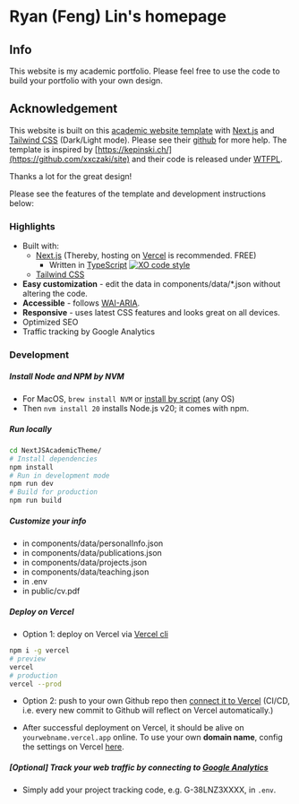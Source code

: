 # Ryan (Feng) Lin's homepage
## Info
This website is my academic portfolio. Please feel free to use the code to build your portfolio with your own design.

## Acknowledgement
This website is built on this [academic website template](https://nextjs-academic-theme.vercel.app/) with [Next.js](https://nextjs.org/) and [Tailwind CSS](https://tailwindcss.com/) (Dark/Light mode). Please see their [github](https://github.com/lydhr/NextJSAcademicTheme?tab=readme-ov-file) for more help. The template is inspired by [https://kepinski.ch/](https://github.com/xxczaki/site) and their code is released under [WTFPL](http://www.wtfpl.net/).

Thanks a lot for the great design!

Please see the features of the template and development instructions below:

### Highlights

- Built with:
    - [Next.js](https://nextjs.org/) (Thereby, hosting on [Vercel](https://vercel.com) is recommended. FREE)
        - Written in [TypeScript](https://nextjs.org/docs/pages/building-your-application/configuring/typescript) [![XO code style](https://img.shields.io/badge/code_style-XO-5ed9c7.svg)](https://github.com/xojs/xo)
    - [Tailwind CSS](https://tailwindcss.com/)
- **Easy customization** - edit the data in components/data/*.json without altering the code.
- **Accessible** - follows [WAI-ARIA](https://developer.mozilla.org/en-US/docs/Learn/Accessibility/WAI-ARIA_basics).
- **Responsive** - uses latest CSS features and looks great on all devices.
- Optimized SEO
- Traffic tracking by Google Analytics

### Development

##### Install Node and NPM by NVM
- For MacOS, `brew install NVM` or [install by script](https://github.com/nvm-sh/nvm?tab=readme-ov-file#installing-and-updating) (any OS)
- Then `nvm install 20` installs Node.js v20; it comes with npm.

##### Run locally

```bash
cd NextJSAcademicTheme/
# Install dependencies
npm install
# Run in development mode
npm run dev
# Build for production
npm run build

```

##### Customize your info
- in components/data/personalInfo.json
- in components/data/publications.json
- in components/data/projects.json
- in components/data/teaching.json
- in .env
- in public/cv.pdf


##### Deploy on Vercel
- Option 1: deploy on Vercel via [Vercel cli](https://vercel.com/docs/cli)

```bash
npm i -g vercel
# preview
vercel
# production
vercel --prod
```

- Option 2: push to your own Github repo then [connect it to Vercel](https://vercel.com/docs/deployments/git#deploying-a-git-repository) (CI/CD, i.e. every new commit to Github will reflect on Vercel automatically.)


- After successful deployment on Vercel, it should be alive on `yourwebname.vercel.app` online. To use your own **domain name**, config the settings on Vercel [here](https://vercel.com/docs/projects/domains/add-a-domain#verify-domain-access). 

##### [Optional] Track your web traffic by connecting to [Google Analytics](https://analytics.google.com/analytics/academy/course/6)
- Simply add your project tracking code, e.g. G-38LNZ3XXXX, in `.env`.




